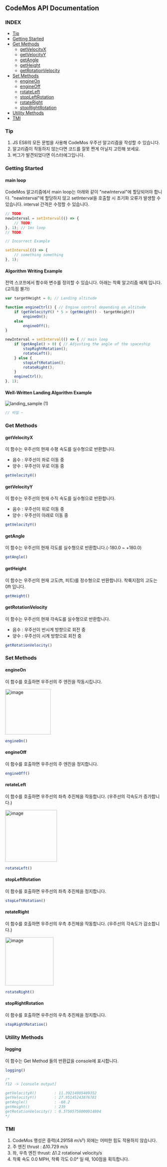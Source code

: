 
## CodeMos API Documentation
### INDEX
- [Tip](#tip)
- [Getting Started](#getting-started)
- [Get Methods](#get-methods)
  - [getVelocityX](#getvelocityx)
  - [getVelocityY](#getvelocityy)
  - [getAngle](#getangle)
  - [getHeight](#getheight)
  - [getRotationVelocity](#getrotationvelocity)
- [Set Methods](#set-methods)
  - [engineOn](#engineon)
  - [engineOff](#engineoff)
  - [rotateLeft](#rotateleft)
  - [stopLeftRotation](#stopleftrotation)
  - [rotateRight](#rotateright)
  - [stopRightRotation](#stoprightrotation)
- [Utility Methods](#utility-methods)
- [TMI](#tmi)

### Tip

1. JS ES6의 모든 문법을 사용해 CodeMos 우주선 알고리즘을 작성할 수 있습니다.
2. 알고리즘이 작동하지 않는다면 코드를 잘못 짠게 아닐지 고민해 보세요.
3. 버그가 발견되었다면 이스터에그입니다.

### Getting Started

#### main loop

CodeMos 알고리즘에서 main loop는 아래와 같이 "newInterval"에 할당되어야 합니다.
"newInterval"에 할당하지 않고 setInterval을 호출할 시 초기화 오류가 발생할 수 있습니다.
interval 간격은 수정할 수 있습니다.

```javascript
// TODO: 
newInterval = setInterval(() => {
    // TODO: 
}, 1); // 1ms loop
// TODO: 
```

```javascript
// Incorrect Example

setInterval(() => {
    // something something
}, 1);
```

#### Algorithm Writing Example

전역 스코프에서 함수와 변수를 정의할 수 있습니다.
아래는 착륙 알고리즘 예제 입니다.(고득점 불가)

```javascript
var targetHeight = 0; // Landing altitude

function engineCtrl() { // Engine control depending on altitude
    if (getVelocityY() * 5 > (getHeight() - targetHeight))
        engineOn();
    else
        engineOff();
}

newInterval = setInterval(() => { // main loop
    if (getAngle() > 0) { // Adjusting the angle of the spaceship
        stopRightRotation();
        rotateLeft();
    } else {
        stopLeftRotation();
        rotateRight();
    }
    engineCtrl();
}, 1);
```

#### Well-Written Landing Algorithm Example

![landing_sample (1)](https://github.com/yhcho0405/CodeMos/assets/52823519/810e5e11-3fce-47ae-a23d-5cb1460d4d6a)

```javascript
// 비밀 ~
```

### Get Methods

#### getVelocityX

이 함수는 우주선의 현재 수평 속도를 실수형으로 반환합니다.
  - 음수 : 우주선이 좌로 이동 중
  - 양수 : 우주선이 우로 이동 중

```javascript
getVelocityX()
```

#### getVelocityY

이 함수는 우주선의 현재 수직 속도를 실수형으로 반환합니다.
  - 음수 : 우주선이 위로 이동 중
  - 양수 : 우주선이 아래로 이동 중

```javascript
getVelocityY()
```

#### getAngle

이 함수는 우주선의 현재 각도를 실수형으로 반환합니다.(-180.0 ~ +180.0)

```javascript
getAngle()
```

#### getHeight

이 함수는 우주선의 현재 고도(ft, 피트)를 정수형으로 반환합니다.
착륙지점의 고도는 0ft 입니다.

```javascript
getHeight()
```

#### getRotationVelocity

이 함수는 우주선의 현재 각속도를 실수형으로 반환합니다.
  - 음수 : 우주선이 반시계 방향으로 회전 중
  - 양수 : 우주선이 시계 방향으로 회전 중

```javascript
getRotationVelocity()
```

### Set Methods

#### engineOn

이 함수를 호출하면 우주선의 주 엔진을 작동시킵니다.

<img width="146" alt="image" src="https://github.com/yhcho0405/CodeMos/assets/52823519/11c23e42-aeef-4f39-a701-50d467291200">

```javascript
engineOn()
```

#### engineOff

이 함수를 호출하면 우주선의 주 엔진을 정지합니다.

```javascript
engineOff()
```

#### rotateLeft

이 함수를 호출하면 우주선의 좌측 추진체을 작동합니다.
(우주선의 각속도가 증가합니다.)

<img width="166" alt="image" src="https://github.com/yhcho0405/CodeMos/assets/52823519/67b018c5-8f0f-4e06-b624-9df2a7a6e254">

```javascript
rotateLeft()
```

#### stopLeftRotation

이 함수를 호출하면 우주선의 좌측 추진체을 정지합니다.

```javascript
stopLeftRotation()
```

#### rotateRight

이 함수를 호출하면 우주선의 우측 추진체을 작동합니다.
(우주선의 각속도가 감소합니다.)

<img width="155" alt="image" src="https://github.com/yhcho0405/CodeMos/assets/52823519/c0205ad5-8a7d-4986-a6d3-cc828732b079">

```javascript
rotateRight()
```

#### stopRightRotation

이 함수를 호출하면 우주선의 우측 추진체을 정지합니다.

```javascript
stopRightRotation()
```

### Utility Methods

#### logging

이 함수는 Get Method 들의 반환값을 console에 표시합니다.

```javascript
logging()

/*
f12 -> [console output]

getVelocityX()        : 11.39214005489352
getVelocityY()        : 27.95145243876781
getAngle()            : -60.2
getHeight()           : 239
getRotationVelocity() : 0.37505750000014804
*/
```

### TMI

1. CodeMos 행성은 중력(4.29158 m/s²) 외에는 어떠한 힘도 작용하지 않습니다.
2. 주 엔진 thrust : Δ10.729 m/s
3. 좌, 우측 엔진 thrust: Δ1.2 rotational velocity/s
4. 착륙 속도 0.0 MPH, 착륙 각도 0.0° 일 때, 100점을 획득합니다.
